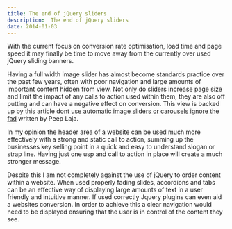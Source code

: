 ```yaml
---
title: The end of jQuery sliders
description:  The end of jQuery sliders
date: 2014-01-03
---
```


With the current focus on conversion rate optimisation, load time and page speed it may finally be time to move away from the currently over used jQuery sliding banners.

Having a full width image slider has almost become standards practice over the past few years, often with poor navigation and large amounts of important content hidden from view. Not only do sliders increase page size and limit the impact of any calls to action used within them, they are also off putting and can have a negative effect on conversion. This view is backed up by this article <a href="http://conversionxl.com/dont-use-automatic-image-sliders-or-carousels-ignore-the-fad/" target="_blank">dont use automatic image sliders or carousels ignore the fad</a> written by Peep Laja.

In my opinion the header area of a website can be used much more effectively with a strong and static call to action, summing up the businesses key selling point in a quick and easy to understand slogan or strap line. Having just one usp and call to action in place will create a much stronger message.

Despite this I am not completely against the use of jQuery to order content within a website. When used properly fading slides, accordions and tabs can be an effective way of displaying large amounts of text in a user friendly and intuitive manner. If used correctly Jquery plugins can even aid a websites conversion. In order to achieve this a clear navigation would need to be displayed ensuring that the user is in control of the content they see.
